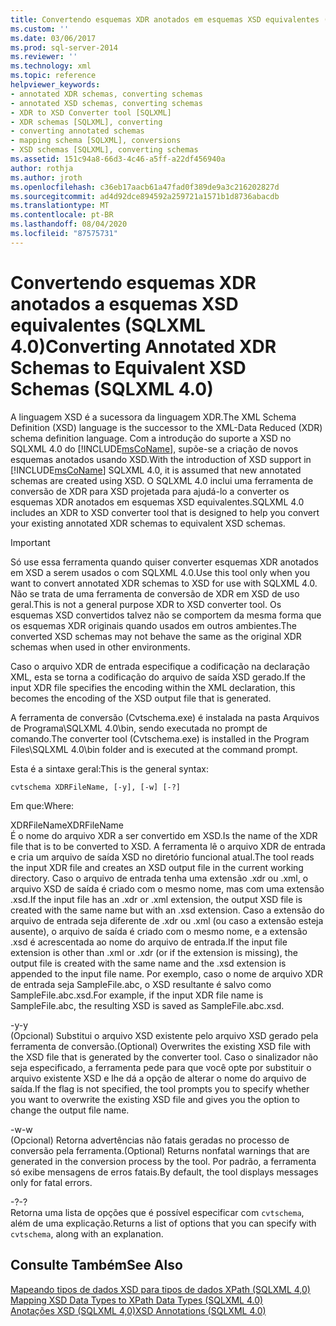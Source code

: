 ```yaml
---
title: Convertendo esquemas XDR anotados em esquemas XSD equivalentes (SQLXML 4,0) | Microsoft Docs
ms.custom: ''
ms.date: 03/06/2017
ms.prod: sql-server-2014
ms.reviewer: ''
ms.technology: xml
ms.topic: reference
helpviewer_keywords:
- annotated XDR schemas, converting schemas
- annotated XSD schemas, converting schemas
- XDR to XSD Converter tool [SQLXML]
- XDR schemas [SQLXML], converting
- converting annotated schemas
- mapping schema [SQLXML], conversions
- XSD schemas [SQLXML], converting schemas
ms.assetid: 151c94a8-66d3-4c46-a5ff-a22df456940a
author: rothja
ms.author: jroth
ms.openlocfilehash: c36eb17aacb61a47fad0f389de9a3c216202827d
ms.sourcegitcommit: ad4d92dce894592a259721a1571b1d8736abacdb
ms.translationtype: MT
ms.contentlocale: pt-BR
ms.lasthandoff: 08/04/2020
ms.locfileid: "87575731"
---
```

# <a name="converting-annotated-xdr-schemas-to-equivalent-xsd-schemas-sqlxml-40"></a><span data-ttu-id="17013-102">Convertendo esquemas XDR anotados a esquemas XSD equivalentes (SQLXML 4.0)</span><span class="sxs-lookup"><span data-stu-id="17013-102">Converting Annotated XDR Schemas to Equivalent XSD Schemas (SQLXML 4.0)</span></span>
  <span data-ttu-id="17013-103">A linguagem XSD é a sucessora da linguagem XDR.</span><span class="sxs-lookup"><span data-stu-id="17013-103">The XML Schema Definition (XSD) language is the successor to the XML-Data Reduced (XDR) schema definition language.</span></span> <span data-ttu-id="17013-104">Com a introdução do suporte a XSD no SQLXML 4.0 do [!INCLUDE[msCoName](../../../includes/msconame-md.md)], supõe-se a criação de novos esquemas anotados usando XSD.</span><span class="sxs-lookup"><span data-stu-id="17013-104">With the introduction of XSD support in [!INCLUDE[msCoName](../../../includes/msconame-md.md)] SQLXML 4.0, it is assumed that new annotated schemas are created using XSD.</span></span> <span data-ttu-id="17013-105">O SQLXML 4.0 inclui uma ferramenta de conversão de XDR para XSD projetada para ajudá-lo a converter os esquemas XDR anotados em esquemas XSD equivalentes.</span><span class="sxs-lookup"><span data-stu-id="17013-105">SQLXML 4.0 includes an XDR to XSD converter tool that is designed to help you convert your existing annotated XDR schemas to equivalent XSD schemas.</span></span>  
  
> [!IMPORTANT]  
>  <span data-ttu-id="17013-106">Só use essa ferramenta quando quiser converter esquemas XDR anotados em XSD a serem usados o com SQLXML 4.0.</span><span class="sxs-lookup"><span data-stu-id="17013-106">Use this tool only when you want to convert annotated XDR schemas to XSD for use with SQLXML 4.0.</span></span> <span data-ttu-id="17013-107">Não se trata de uma ferramenta de conversão de XDR em XSD de uso geral.</span><span class="sxs-lookup"><span data-stu-id="17013-107">This is not a general purpose XDR to XSD converter tool.</span></span> <span data-ttu-id="17013-108">Os esquemas XSD convertidos talvez não se comportem da mesma forma que os esquemas XDR originais quando usados em outros ambientes.</span><span class="sxs-lookup"><span data-stu-id="17013-108">The converted XSD schemas may not behave the same as the original XDR schemas when used in other environments.</span></span>  
  
 <span data-ttu-id="17013-109">Caso o arquivo XDR de entrada especifique a codificação na declaração XML, esta se torna a codificação do arquivo de saída XSD gerado.</span><span class="sxs-lookup"><span data-stu-id="17013-109">If the input XDR file specifies the encoding within the XML declaration, this becomes the encoding of the XSD output file that is generated.</span></span>  
  
 <span data-ttu-id="17013-110">A ferramenta de conversão (Cvtschema.exe) é instalada na pasta Arquivos de Programa\SQLXML 4.0\bin, sendo executada no prompt de comando.</span><span class="sxs-lookup"><span data-stu-id="17013-110">The converter tool (Cvtschema.exe) is installed in the Program Files\SQLXML 4.0\bin folder and is executed at the command prompt.</span></span>  
  
 <span data-ttu-id="17013-111">Esta é a sintaxe geral:</span><span class="sxs-lookup"><span data-stu-id="17013-111">This is the general syntax:</span></span>  
  
```  
cvtschema XDRFileName, [-y], [-w] [-?]  
```  
  
 <span data-ttu-id="17013-112">Em que:</span><span class="sxs-lookup"><span data-stu-id="17013-112">Where:</span></span>  
  
 <span data-ttu-id="17013-113">XDRFileName</span><span class="sxs-lookup"><span data-stu-id="17013-113">XDRFileName</span></span>  
 <span data-ttu-id="17013-114">É o nome do arquivo XDR a ser convertido em XSD.</span><span class="sxs-lookup"><span data-stu-id="17013-114">Is the name of the XDR file that is to be converted to XSD.</span></span> <span data-ttu-id="17013-115">A ferramenta lê o arquivo XDR de entrada e cria um arquivo de saída XSD no diretório funcional atual.</span><span class="sxs-lookup"><span data-stu-id="17013-115">The tool reads the input XDR file and creates an XSD output file in the current working directory.</span></span> <span data-ttu-id="17013-116">Caso o arquivo de entrada tenha uma extensão .xdr ou .xml, o arquivo XSD de saída é criado com o mesmo nome, mas com uma extensão .xsd.</span><span class="sxs-lookup"><span data-stu-id="17013-116">If the input file has an .xdr or .xml extension, the output XSD file is created with the same name but with an .xsd extension.</span></span> <span data-ttu-id="17013-117">Caso a extensão do arquivo de entrada seja diferente de .xdr ou .xml (ou caso a extensão esteja ausente), o arquivo de saída é criado com o mesmo nome, e a extensão .xsd é acrescentada ao nome do arquivo de entrada.</span><span class="sxs-lookup"><span data-stu-id="17013-117">If the input file extension is other than .xml or .xdr (or if the extension is missing), the output file is created with the same name and the .xsd extension is appended to the input file name.</span></span> <span data-ttu-id="17013-118">Por exemplo, caso o nome de arquivo XDR de entrada seja SampleFile.abc, o XSD resultante é salvo como SampleFile.abc.xsd.</span><span class="sxs-lookup"><span data-stu-id="17013-118">For example, if the input XDR file name is SampleFile.abc, the resulting XSD is saved as SampleFile.abc.xsd.</span></span>  
  
 <span data-ttu-id="17013-119">-y</span><span class="sxs-lookup"><span data-stu-id="17013-119">-y</span></span>  
 <span data-ttu-id="17013-120">(Opcional) Substitui o arquivo XSD existente pelo arquivo XSD gerado pela ferramenta de conversão.</span><span class="sxs-lookup"><span data-stu-id="17013-120">(Optional) Overwrites the existing XSD file with the XSD file that is generated by the converter tool.</span></span> <span data-ttu-id="17013-121">Caso o sinalizador não seja especificado, a ferramenta pede para que você opte por substituir o arquivo existente XSD e lhe dá a opção de alterar o nome do arquivo de saída.</span><span class="sxs-lookup"><span data-stu-id="17013-121">If the flag is not specified, the tool prompts you to specify whether you want to overwrite the existing XSD file and gives you the option to change the output file name.</span></span>  
  
 <span data-ttu-id="17013-122">-w</span><span class="sxs-lookup"><span data-stu-id="17013-122">-w</span></span>  
 <span data-ttu-id="17013-123">(Opcional) Retorna advertências não fatais geradas no processo de conversão pela ferramenta.</span><span class="sxs-lookup"><span data-stu-id="17013-123">(Optional) Returns nonfatal warnings that are generated in the conversion process by the tool.</span></span> <span data-ttu-id="17013-124">Por padrão, a ferramenta só exibe mensagens de erros fatais.</span><span class="sxs-lookup"><span data-stu-id="17013-124">By default, the tool displays messages only for fatal errors.</span></span>  
  
 <span data-ttu-id="17013-125">-?</span><span class="sxs-lookup"><span data-stu-id="17013-125">-?</span></span>  
 <span data-ttu-id="17013-126">Retorna uma lista de opções que é possível especificar com `cvtschema`, além de uma explicação.</span><span class="sxs-lookup"><span data-stu-id="17013-126">Returns a list of options that you can specify with `cvtschema`, along with an explanation.</span></span>  
  
## <a name="see-also"></a><span data-ttu-id="17013-127">Consulte Também</span><span class="sxs-lookup"><span data-stu-id="17013-127">See Also</span></span>  
 <span data-ttu-id="17013-128">[Mapeando tipos de dados XSD para tipos de dados XPath &#40;SQLXML 4,0&#41;](../../sqlxml-annotated-xsd-schemas-xpath-queries/xpath-data-types-sqlxml-4-0.md) </span><span class="sxs-lookup"><span data-stu-id="17013-128">[Mapping XSD Data Types to XPath Data Types &#40;SQLXML 4.0&#41;](../../sqlxml-annotated-xsd-schemas-xpath-queries/xpath-data-types-sqlxml-4-0.md) </span></span>  
 [<span data-ttu-id="17013-129">Anotações XSD &#40;SQLXML 4,0&#41;</span><span class="sxs-lookup"><span data-stu-id="17013-129">XSD Annotations &#40;SQLXML 4.0&#41;</span></span>](../../sqlxml-annotated-xsd-schemas-using/xsd-annotations-sqlxml-4-0.md)  
  
  
